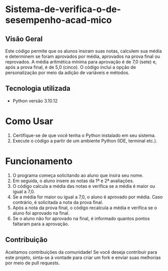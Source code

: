 # Sistema-de-verifica-o-de-sesempenho-acad-mico


## Visão Geral

Este código permite que os alunos insiram suas notas, calculem sua média e determinem se foram aprovados por média, aprovados na prova final ou reprovados. A média aritmética mínima para aprovação é de 7,0 (sete) e, após a prova final, é de 5,0 (cinco). O código inclui a opção de personalização por meio da adição de variáveis e métodos.


 ## Tecnologia utilizada

- Python versão  3.10.12


# Como Usar

1. Certifique-se de que você tenha o Python instalado em seu sistema.
2. Execute o código a partir de um ambiente Python (IDE, terminal etc.).


# Funcionamento

1. O programa começa solicitando ao aluno que insira seu nome.
2. Em seguida, o aluno insere as notas da 1ª e 2ª avaliações.
3. O código calcula a média das notas e verifica se a média é maior ou igual a 7,0.
4. Se a média for maior ou igual a 7,0, o aluno é aprovado por média. Caso contrário, é solicitada a nota da prova final.
5. Após a nota da prova final, o código recalcula a média e verifica se o aluno foi aprovado na final.
6. Se o aluno não for aprovado na final, é informado quantos pontos faltaram para a aprovação.


## Contribuição

Aceitamos contribuições da comunidade! Se você deseja contribuir para este projeto, sinta-se à vontade para criar um fork e enviar suas melhorias por meio de pull requests.
